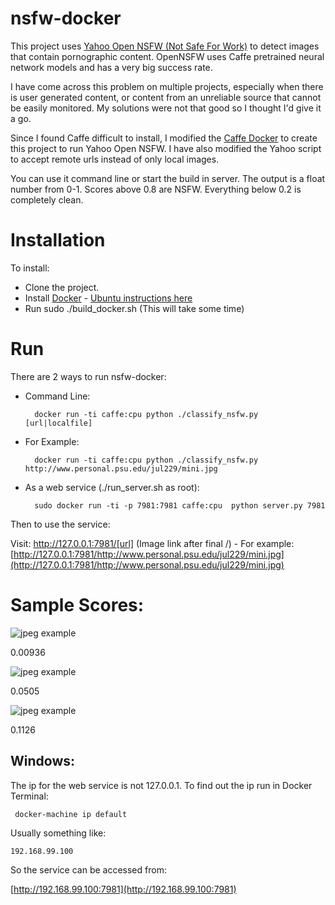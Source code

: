 nsfw-docker
===========

This project uses [Yahoo Open NSFW (Not Safe For Work)](https://github.com/yahoo/open_nsfw) to detect images that contain pornographic content.
OpenNSFW uses Caffe pretrained neural network models and has a very big success rate.

I have come across this problem on multiple projects, especially when there is user generated content, or content from an unreliable source that cannot be easily monitored. My solutions were not that good so I thought I'd give it a go.

Since I found Caffe difficult to install, I modified the [Caffe Docker](https://github.com/BVLC/caffe/tree/master/docker) to create this project to run Yahoo Open NSFW. I have also modified the Yahoo script to accept remote urls instead of only local images.

You can use it command line or start the build in server. The output is a float number from 0-1. Scores above 0.8 are NSFW. Everything below 0.2 is completely clean.

Installation
============

To install:

- Clone the project.
- Install [Docker](https://www.docker.com/) - [Ubuntu instructions here](https://docs.docker.com/engine/installation/linux/ubuntulinux/)
- Run sudo ./build_docker.sh (This will take some time)

Run
===

There are 2 ways to run nsfw-docker: 

- Command Line: 
    
    
        docker run -ti caffe:cpu python ./classify_nsfw.py [url|localfile]
    
- For Example: 
    
    
        docker run -ti caffe:cpu python ./classify_nsfw.py http://www.personal.psu.edu/jul229/mini.jpg

- As a web service (./run_server.sh as root):
    
        sudo docker run -ti -p 7981:7981 caffe:cpu  python server.py 7981

Then to use the service:

Visit: http://127.0.0.1:7981/[url] (Image link after final /)
        - For example: [http://127.0.0.1:7981/http://www.personal.psu.edu/jul229/mini.jpg](http://127.0.0.1:7981/http://www.personal.psu.edu/jul229/mini.jpg)
        

     

Sample Scores:
==============

![jpeg example](http://www.personal.psu.edu/jul229/mini.jpg)

0.00936

![jpeg example](http://i.dailymail.co.uk/i/pix/2016/02/09/18/3107B86000000578-0-Running_is_not_only_good_for_your_body_it_is_beneficial_to_the_b-a-15_1455043843929.jpg)

0.0505

![jpeg example](https://s-media-cache-ak0.pinimg.com/736x/2e/09/a9/2e09a9de5f5ae466a00934365fc1eb27.jpg)

0.1126

Windows:
--------
 
The ip for the web service is not 127.0.0.1. To find out the ip run in Docker Terminal:
 
     docker-machine ip default
     
Usually something like: 

    192.168.99.100

So the service can be accessed from: 
    
[http://192.168.99.100:7981](http://192.168.99.100:7981)
    
